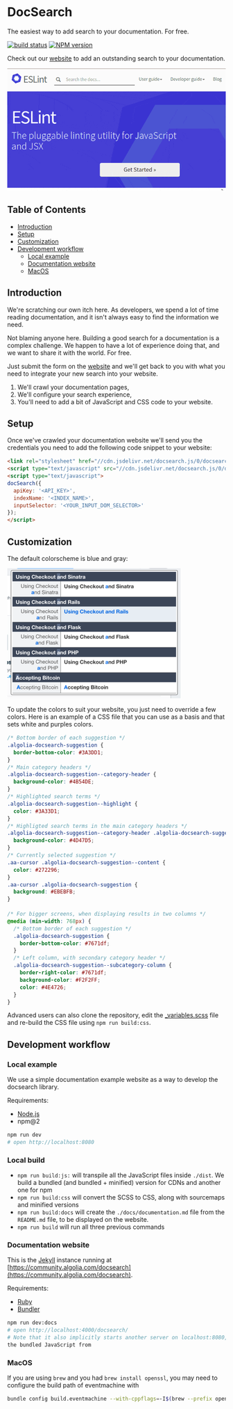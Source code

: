 # DocSearch

The easiest way to add search to your documentation. For free.

[![build status][1]](http://travis-ci.org/algolia/docsearch)
[![NPM version][2]](http://badge.fury.io/js/docsearch.js)

Check out our [website][3] to add an outstanding search to your documentation.

![Eslint][4]

<!-- START doctoc generated TOC please keep comment here to allow auto update -->
<!-- DON'T EDIT THIS SECTION, INSTEAD RE-RUN doctoc TO UPDATE -->
## Table of Contents

- [Introduction][5]
- [Setup][6]
- [Customization][7]
- [Development workflow][8]
  - [Local example][9]
  - [Documentation website][10]
  - [MacOS][11]

<!-- END doctoc generated TOC please keep comment here to allow auto update -->

<!-- START documentation.md -->

## Introduction

We're scratching our own itch here. As developers, we spend a lot of time reading documentation, and it isn't always easy to find the information we need.

Not blaming anyone here. Building a good search for a documentation is a complex challenge. We happen to have a lot of experience doing that, and we want to share it with the world. For free.

Just submit the form on the [website][12] and we'll get back to you with what you need to integrate your new search into your website.

 1. We'll crawl your documentation pages,
 2. We'll configure your search experience,
 3. You'll need to add a bit of JavaScript and CSS code to your website.

## Setup

Once we've crawled your documentation website we'll send you the credentials you need to add the following code snippet to your website:

```html
<link rel="stylesheet" href="//cdn.jsdelivr.net/docsearch.js/0/docsearch.min.css" />
<script type="text/javascript" src="//cdn.jsdelivr.net/docsearch.js/0/docsearch.min.js"></script>
<script type="text/javascript">
docSearch({
  apiKey: '<API_KEY>',
  indexName: '<INDEX_NAME>',
  inputSelector: '<YOUR_INPUT_DOM_SELECTOR>'
});
</script>
```

## Customization

The default colorscheme is blue and gray:

![Default colorscheme][13]

To update the colors to suit your website, you just need to override a few
colors. Here is an example of a CSS file that you can use as a basis and that
sets white and purples colors.

```css
/* Bottom border of each suggestion */
.algolia-docsearch-suggestion {
  border-bottom-color: #3A3DD1;
}
/* Main category headers */
.algolia-docsearch-suggestion--category-header {
  background-color: #4B54DE;
}
/* Highlighted search terms */
.algolia-docsearch-suggestion--highlight {
  color: #3A33D1;
}
/* Highligted search terms in the main category headers */
.algolia-docsearch-suggestion--category-header .algolia-docsearch-suggestion--highlight  {
  background-color: #4D47D5;
}
/* Currently selected suggestion */
.aa-cursor .algolia-docsearch-suggestion--content {
  color: #272296;
}
.aa-cursor .algolia-docsearch-suggestion {
  background: #EBEBFB;
}

/* For bigger screens, when displaying results in two columns */
@media (min-width: 768px) {
  /* Bottom border of each suggestion */
  .algolia-docsearch-suggestion {
    border-bottom-color: #7671df;
  }
  /* Left column, with secondary category header */
  .algolia-docsearch-suggestion--subcategory-column {
    border-right-color: #7671df;
    background-color: #F2F2FF;
    color: #4E4726;
  }
}
```

Advanced users can also clone the repository, edit the [_variables.scss][14]
file and re-build the CSS file using `npm run build:css`.

<!-- END documentation.md -->

## Development workflow

### Local example

We use a simple documentation example website as a way to develop the docsearch library.

Requirements:
- [Node.js][17]
- npm@2

```sh
npm run dev
# open http://localhost:8080
```

### Local build

- `npm run build:js:` will transpile all the JavaScript files inside `./dist`.
  We build a bundled (and bundled + minified) version for CDNs and another one
  for npm
- `npm run build:css` will convert the SCSS to CSS, along with sourcemaps and
  minified versions
- `npm run build:docs` will create the `./docs/documentation.md` file from the
  `README.md` file, to be displayed on the website.
- `npm run build` will run all three previous commands

### Documentation website

This is the [Jekyll][18] instance running at [https://community.algolia.com/docsearch](https://community.algolia.com/docsearch).

Requirements:
- [Ruby][19]
- [Bundler][20]

```sh
npm run dev:docs
# open http://localhost:4000/docsearch/
# Note that it also implicitly starts another server on localhost:8080, to load
the bundled JavaScript from
```

### MacOS

If you are using `brew` and you had `brew install openssl`, you may need to configure the build path of eventmachine with

```sh
bundle config build.eventmachine --with-cppflags=-I$(brew --prefix openssl)/include
```


[1]: https://travis-ci.org/algolia/docsearch.svg?branch=master
[2]: https://badge.fury.io/js/docsearch.js.svg
[3]: https://community.algolia.com/docsearch/
[4]: ./docs/img/showcase/example-eslint.gif
[5]: #introduction
[6]: #setup
[7]: #customization
[8]: #development-workflow
[9]: #local-example
[10]: #documentation-website
[11]: #macos
[12]: https://community.algolia.com/docsearch/
[13]: ./docs/img/default-colorscheme.png
[14]: https://github.com/algolia/docsearch/blob/master/src/styles/_variables.scss
[15]: https://github.com/algolia/docsearch/blob/master/dev/docsearch-styling.css
[16]: https://github.com/algolia/docsearch/blob/master/src/styles/_variables.scss
[17]: https://nodejs.org/en/
[18]: https://jekyllrb.com/
[19]: https://www.ruby-lang.org/en/
[20]: http://bundler.io/

